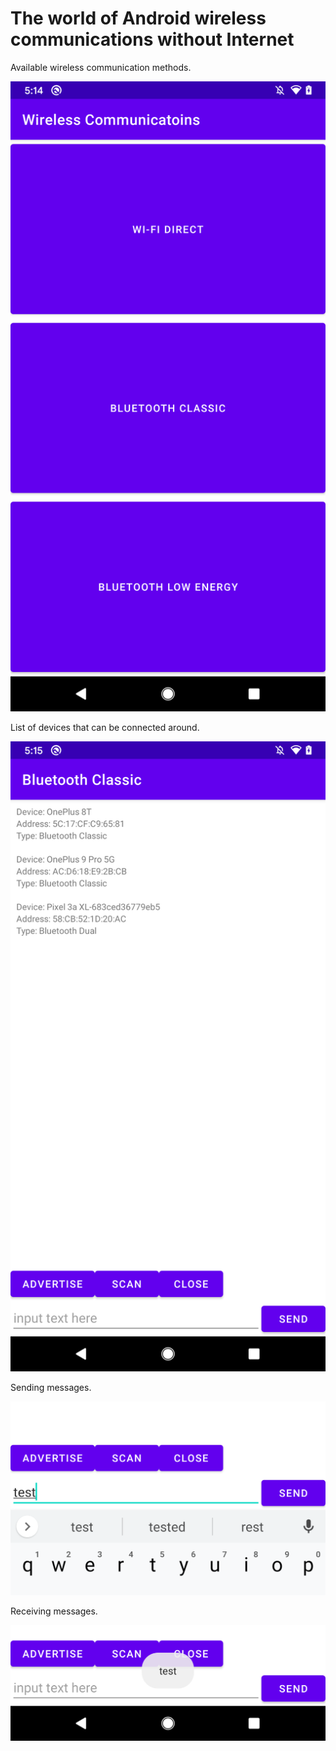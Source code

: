 # The world of Android wireless communications without Internet

Available wireless communication methods.

![Wireless Communications](./images/menu.png "Wireless Communications")

List of devices that can be connected around.

![Available Devices](./images/list.png "Available Devices")

Sending messages.

![Sending Messages](./images/send.png "Sending Messages")

Receiving messages.

![Receiving Messages](./images/receive.png "Receiving Messages")